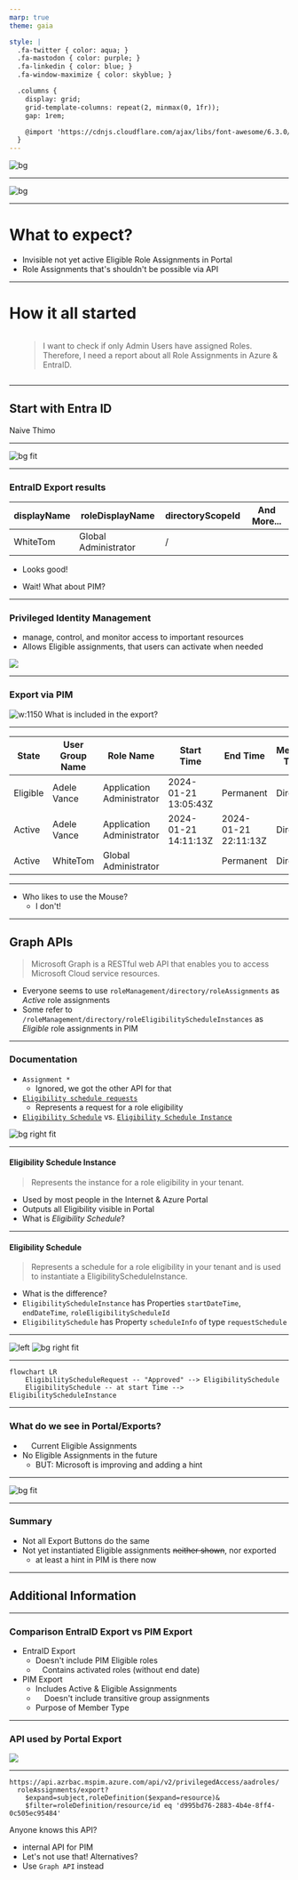 ```yaml
---
marp: true
theme: gaia

style: |
  .fa-twitter { color: aqua; }
  .fa-mastodon { color: purple; }
  .fa-linkedin { color: blue; }
  .fa-window-maximize { color: skyblue; }

  .columns {
    display: grid;
    grid-template-columns: repeat(2, minmax(0, 1fr));
    gap: 1rem;

    @import 'https://cdnjs.cloudflare.com/ajax/libs/font-awesome/6.3.0/css/all.min.css'
  }
---
```


![bg](./slides/1_title.PNG)

---

![bg](./slides/2_Sponsors.PNG)

---

# What to expect?

- Invisible not yet active Eligible Role Assignments in Portal
- Role Assignments that's shouldn't be possible via API

---

# How it all started

<div class="columns">
<div>
<i class="fa-solid fa-person-circle-question fa-10x"></i>
</div>
<div>

> I want to check if only Admin Users have assigned Roles. Therefore, I need a report about all Role Assignments in Azure & EntraID.

 </div>
</div>

---

## Start with Entra ID

<!-- Should be easy enough shouldn't it? Let's start with EntraID -->
<!-- I remember, there is a Button in EntraID -->

<i class="fa-solid fa-lightbulb fa-10x"></i>

Naive Thimo

---

![bg fit](./images/Entra-Portal-Export.png)

---

### EntraID Export results

| displayName | roleDisplayName      | directoryScopeId | And More... |
| ----------- | -------------------- | ---------------- | ----------- |
| WhiteTom    | Global Administrator | /                |             |

- <i class="fa-solid fa-check"></i> Looks good!

* <i class="fa-solid fa-pause"></i> Wait! What about PIM?

---

### Privileged Identity Management

- manage, control, and monitor access to important resources
- Allows Eligible assignments, that users can activate when needed

![](./images/Entra-PIM-Portal.png)

---

<!-- But we saw another Button, does it work? -->

### Export via PIM

![w:1150](./images/Entra-PIM-Porta-Export.png)
What is included in the export?

---

| State    | User Group Name | Role Name                 | Start Time           | End Time             | Member Type | Email                           | PrincipalName                   |
| -------- | --------------- | ------------------------- | -------------------- | -------------------- | ----------- | ------------------------------- | ------------------------------- |
| Eligible | Adele Vance     | Application Administrator | 2024-01-21 13:05:43Z | Permanent            | Direct      | AdeleV@4wtywh.onmicrosoft.com   | AdeleV@4wtywh.onmicrosoft.com   |
| Active   | Adele Vance     | Application Administrator | 2024-01-21 14:11:13Z | 2024-01-21 22:11:13Z | Direct      | AdeleV@4wtywh.onmicrosoft.com   | AdeleV@4wtywh.onmicrosoft.com   |
| Active   | WhiteTom        | Global Administrator      |                      | Permanent            | Direct      | WhiteTom@4wtywh.onmicrosoft.com | WhiteTom@4wtywh.onmicrosoft.com |

---

<i class="fa-solid fa-computer-mouse fa-10x"></i>

- Who likes to use the Mouse?
  * <i class="fa-regular fa-face-angry"></i> I don't!

---

## Graph APIs

<!-- I'm Lazy-->
<!-- So searched the WWW for other people already done that-->

> Microsoft Graph is a RESTful web API that enables you to access Microsoft Cloud service resources.

* Everyone seems to use `roleManagement/directory/roleAssignments` as *Active* role assignments
* Some refer to `/roleManagement/directory/roleEligibilityScheduleInstances` as *Eligible* role assignments in PIM

---

### Documentation

* `Assignment *`
  * Ignored, we got the other API for that
* [`Eligibility schedule requests`](https://learn.microsoft.com/en-us/graph/api/resources/unifiedroleeligibilityschedulerequest?view=graph-rest-1.0)
  * Represents a request for a role eligibility 
*  [`Eligibility Schedule`](https://learn.microsoft.com/en-us/graph/api/resources/unifiedroleeligibilityschedule?view=graph-rest-1.0) vs. [`Eligibility Schedule Instance`](https://learn.microsoft.com/en-us/graph/api/resources/unifiedroleeligibilityscheduleinstance?view=graph-rest-1.0)

![bg right fit](./images/Entra-PIM-Graph-Documentation.png)

---

#### Eligibility Schedule Instance

> Represents the instance for a role eligibility in your tenant.

* Used by most people in the Internet & Azure Portal
* Outputs all Eligibility visible in Portal
* <i class="fa-regular fa-circle-question"></i> What is *Eligibility Schedule*?

---

#### Eligibility Schedule

> Represents a schedule for a role eligibility in your tenant and is used to instantiate a EligibilityScheduleInstance.

* <i class="fa-regular fa-circle-question"></i> What is the difference?
* `EligibilityScheduleInstance` has Properties `startDateTime`, `endDateTime`, `roleEligibilityScheduleId`
* `EligibilitySchedule` has Property `scheduleInfo` of type `requestSchedule`

---

![left](./images/Entra-PIM-API-Assignment.png)
![bg right fit](./images/Entra-PIM-Portal-Assignment.png)

<!-- But wait, we can assign stuff in the future if not permanent -->
<!-- Even permanent assignment in the future is possible via Graph -->

---

```mermaid
flowchart LR
    EligibilityScheduleRequest -- "Approved" --> EligibilitySchedule
    EligibilitySchedule -- at start Time --> EligibilityScheduleInstance
```

---

### What do we see in Portal/Exports?

* &nbsp; <i class="fa-solid fa-exclamation"></i>&nbsp; Current Eligible Assignments
* <i class="fa-regular fa-face-sad-tear"></i> No Eligible Assignments in the future <i class="fa-regular fa-face-sad-tear"></i>
  * BUT: Microsoft is improving and adding a hint


---

<!-- New Hint in PIM! Many changes in Portal right now -->
![bg fit](./images/Entra-PIM-Eligible-Hint.png)

---

### Summary

- Not all Export Buttons do the same
- Not yet instantiated Eligible assignments ~~neither shown~~, nor exported
  - at least a hint in PIM is there now



---

## Additional Information

---

### Comparison EntraID Export vs PIM Export

* EntraID Export
  * <i class="fa-solid fa-xmark"></i> Doesn't include PIM Eligible roles
  * &nbsp;<i class="fa-solid fa-exclamation"></i>&nbsp; Contains activated roles (without end date)
* PIM Export
  * <i class="fa-solid fa-check"></i> Includes Active & Eligible Assignments
  * &nbsp; <i class="fa-solid fa-exclamation"></i>&nbsp; Doesn't include transitive group assignments
  * <i class="fa-regular fa-circle-question"></i> Purpose of Member Type

---

### API used by Portal Export

![](./images/Entra-PIM-API-Export.png)

---

```
https://api.azrbac.mspim.azure.com/api/v2/privilegedAccess/aadroles/
  roleAssignments/export?
    $expand=subject,roleDefinition($expand=resource)&
    $filter=roleDefinition/resource/id eq 'd995bd76-2883-4b4e-8ff4-0c505ec95484'
```

<!-- ResourceID is just the TenantID -->

Anyone knows this API?

* internal API for PIM
* Let's not use that! Alternatives?
* Use `Graph API` instead